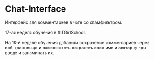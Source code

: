 # Chat-Interface
Интерфейс для комментариев в чате со спамфильтром.<br><br> 17-ая неделя обучения в #ITGirlSchool.<br><br>
На 18-й неделе обучения добавила сохранение комментариев через веб-хранилище и возможность сохранять свое имя и аватарку при вводе и запоминать их.

